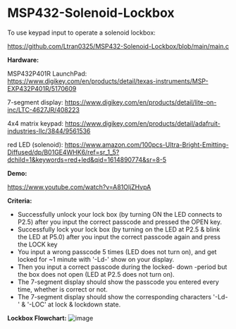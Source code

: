# MSP432-Solenoid-Lockbox

To use keypad input to operate a solenoid lockbox:

https://github.com/Ltran0325/MSP432-Solenoid-Lockbox/blob/main/main.c





**Hardware:**

MSP432P401R LaunchPad: https://www.digikey.com/en/products/detail/texas-instruments/MSP-EXP432P401R/5170609

7-segment display: https://www.digikey.com/en/products/detail/lite-on-inc/LTC-4627JR/408223

4x4 matrix keypad: https://www.digikey.com/en/products/detail/adafruit-industries-llc/3844/9561536

red LED (solenoid): https://www.amazon.com/100pcs-Ultra-Bright-Emitting-Diffused/dp/B01GE4WHK6/ref=sr_1_5?dchild=1&keywords=red+led&qid=1614890774&sr=8-5




**Demo:** 

https://www.youtube.com/watch?v=A81OljZHvpA




**Criteria:**

- Successfully unlock your lock box (by turning ON the LED connects to P2.5) after you input the correct passcode and pressed the OPEN key.
- Successfully lock your lock box (by turning on the LED at P2.5 & blink the LED at P5.0) after you input the correct passcode again and press the LOCK key
- You input a wrong passcode 5 times (LED does not turn on), and get locked for ~1 minute with '-Ld-' show on your display. 
- Then you input a correct passcode during the locked-    down -period but the box does not open (LED at P2.5 does not turn on).
- The 7-segment display should show the passcode you entered every time, whether is correct or not.
- The 7-segment display should show the corresponding characters '-Ld-' & '-LOC' at lock & lockdown state.



**Lockbox Flowchart:**
![image](https://user-images.githubusercontent.com/62213019/110027542-f5050000-7ce6-11eb-9001-580a07f68d1e.png)

